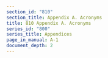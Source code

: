 ```yaml
---
section_id: "810"
section_title: Appendix A. Acronyms
title: 810 Appendix A. Acronyms
series_id: "800"
series_title: Appendices
page_in_manual: A-1
document_depth: 2
---
```

